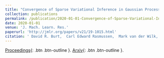 ```yaml
---
title: "Convergence of Sparse Variational Inference in Gaussian Processes Regression"
collection: publications
permalink: /publication/2020-01-01-Convergence-of-Sparse-Variational-Inference-in-Gaussian-Processes-Regression
date: 2020-01-01
venue: 'J. Mach. Learn. Res.'
paperurl: 'http://jmlr.org/papers/v21/19-1015.html'
citation: ' David R. Burt,  Carl Edward Rasmussen,  Mark van der Wilk, &quot;Convergence of Sparse Variational Inference in Gaussian Processes Regression.&quot; J. Mach. Learn. Res., 2020.'
---
```

[Proceedings](http://jmlr.org/papers/v21/19-1015.html){: .btn .btn-outline }. [Arxiv](https://arxiv.org/abs/2008.00323){: .btn .btn-outline }.
